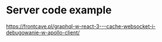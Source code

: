 # Server code example

https://frontcave.pl/graphql-w-react-3---cache-websocket-i-debugowanie-w-apollo-client/
